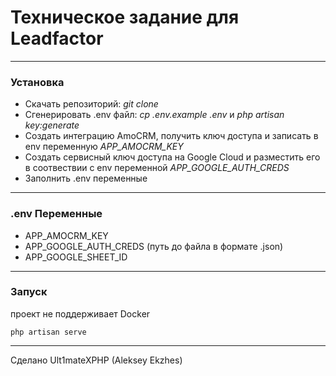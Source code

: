<h1>Техническое задание для Leadfactor</h1>
<hr>
<h3>Установка</h3>
<ul>
    <li>Скачать репозиторий: <i>git clone</i></li>
    <li>Сгенерировать .env файл: <i>cp .env.example .env</i> и <i>php artisan key:generate</i></li>
    <li>Создать интеграцию AmoCRM, получить ключ доступа и записать в env переменную <i>APP_AMOCRM_KEY</i></li>
    <li>Создать сервисный ключ доступа на Google Cloud и разместить его в соотвествии с env переменной <i>APP_GOOGLE_AUTH_CREDS</i></li>
    <li>Заполнить .env переменные</li>
</ul>
<hr>
<h3>.env Переменные</h3>
<ul>
    <li>APP_AMOCRM_KEY</li>
    <li>APP_GOOGLE_AUTH_CREDS (путь до файла в формате .json)</li>
    <li>APP_GOOGLE_SHEET_ID</li>
</ul>
<hr>
<h3>Запуск</h3>
<p>проект не поддерживает Docker</p>
<code>php artisan serve</code>
<hr>
<p>Сделано Ult1mateXPHP (Aleksey Ekzhes)</p>
